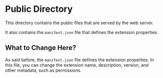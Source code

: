 # Public Directory

This directory contains the public files that are served by the web server.

It also contains the `manifest.json` file that defines the extension properties.

## What to Change Here?

As said before, the `manifest.json` file defines the extension properties. In this file, you can change the extension name, description, version, and other metadata, such as permissions.
